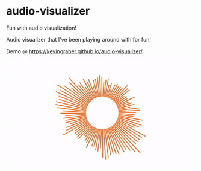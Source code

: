 # audio-visualizer
Fun with audio visualization!

Audio visualizer that I've been playing around with for fun!

Demo @ https://kevingraber.github.io/audio-visualizer/

![visualization demo](demo.gif)
